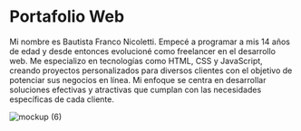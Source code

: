 # Portafolio Web
Mi nombre es Bautista Franco Nicoletti. Empecé a programar a mis 14 años de edad y desde entonces evolucioné como freelancer en el desarrollo web.
Me especializo en tecnologías como HTML, CSS y JavaScript, creando proyectos personalizados para diversos clientes con el objetivo de potenciar sus negocios en línea.
Mi enfoque se centra en desarrollar soluciones efectivas y atractivas que cumplan con las necesidades específicas de cada cliente.

![mockup (6)](https://github.com/BautistaNicoletti/portafolio-bautista-nicoletti/assets/127623248/0f32e8c1-e8ce-4579-8eb9-c0290b1202f7)
